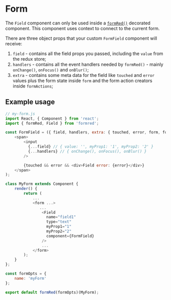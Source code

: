 # Form

The `Field` component can only be used inside a [`formRed()`](./Form.md) decorated component. This component uses context to connect to the current form.

There are three object props that your custom `FormField` component will receive:

1. `field` - contains all the field props you passed, including the `value` from the redux store;
2. `handlers` - contains all the event handlers needed by `formRed()` - mainly `onChange()`, `onFocus()` and `onBlur()`;
3. `extra` - contains some meta data for the field like `touched` and `error` values plus the form state inside `form` and the form action creators inside `formActions`;

## Example usage
```javascript
// my-form.js
import React, { Component } from 'react';
import { formRed, Field } from 'formred';

const FormField = ({ field, handlers, extra: { touched, error, form, formActions } }) => (
    <span>
        <input
          {...field} // { value: '', myProp1: '1', myProp2: '2' }
          {...handlers} // { onChange(), onFocus(), onBlur() }
        />

        {touched && error && <div>Field error: {error}</div>}
    </span>
);

class MyForm extends Component {
    render() {
        return (
            ...
            <form ...>
               ...
                <Field
                  name="field1"
                  type="text"
                  myProp1="1"
                  myProp2="2"
                  component={FormField}
                />
                ...
            </form>
        );
    }
};

const formOpts = {
    name: 'myForm'
};

export default formRed(formOpts)(MyForm);
```